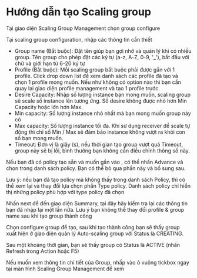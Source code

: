 # Hướng dẫn tạo Scaling group

Tại giao diện Scaling Group Management chọn group configure &#x20;

Tại scaling group configuration, nhập các thông tin cần thiết &#x20;

* Group name (Bắt buộc): Đặt tên giúp bạn gợi nhớ và quản lý khi có nhiều group. Tên group cho phép đặt các ký tự (a-z, A-Z, 0-9, '\_'), bắt đầu với chữ và giới hạn từ 6-20 ký tự &#x20;
* Profile (Bắt buộc): Mỗi scaling group bắt buộc phải được gắn với 1 profile. Click drop down list để xem danh sách các profile đã tạo và chọn 1 profile mong muốn. Nếu như không có option nào thì bạn cần quay lại giao diện profile management và tạo 1 profile trước. &#x20;
* Desire Capacity: Nhập số lượng instance bạn mong muốn, scaling group sẽ scale số instance lên tương ứng. Số desire không được nhỏ hơn Min Capacity hoặc lớn hơn Max. &#x20;
* Min capacity: Số lượng instance nhỏ nhất mà bạn mong muốn group này có&#x20;
* Max capacity: Số lượng instance tối đa. Khi sử dụng receiver để scale tự động thì chỉ số Min / Max sẽ đảm bảo instance không vượt ra khỏi con số bạn mong muốn. &#x20;
* Timeout: Đơn vị là giây (s), nếu thời gian tạo group vượt quá Timeout, group này sẽ bị lỗi, bình thường bạn không cần điều chỉnh thông số này. &#x20;

Nếu bạn đã có policy tạo sẵn và muốn gắn vào , có thể nhấn Advance và chọn trong danh sách policy. Bạn có thể bỏ qua phần này và bổ sung sau. &#x20;

Lưu ý: nếu bạn đã tạo policy mà không thấy trong danh sách Policy, thì có thể xem lại và thay đổi lựa chọn phần Type policy. Danh sách policy chỉ hiển thị những policy phù hợp với type policy đã chọn&#x20;

Nhấn next để đến giao diện Summary, tại đây hãy kiểm tra lại các thông tin bạn đã nhập lại một lần nữa. Lưu ý bạn không thể thay đổi profile & group name sau khi tạo group thành công &#x20;

Chọn configure group để tạo, sau khi tạo thành công bạn sẽ thấy group xuất hiện ở giao diện quản lý Auto-scaling group với Status là CREATING. &#x20;

Sau một khoảng thời gian, bạn sẽ thấy group có Status là ACTIVE (nhấn Refresh trong Action hoặc F5)&#x20;

Nếu muốn xem thông tin chi tiết của Group,  nhấp vào ô vuông tickbox ngay tại màn hình Scaling Group Management để xem&#x20;
